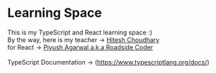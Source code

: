 # Learning Space
This is my TypeScript and React learning space :)\
By the way, here is my teacher ->  [Hitesh Choudhary](https://www.youtube.com/watch?v=30LWjhZzg50)\
for React -> [Piyush Agarwal a.k.a Roadside Coder](https://www.youtube.com/watch?v=FJDVKeh7RJI)\
\
TypeScript Documentation -> (https://www.typescriptlang.org/docs/) 
